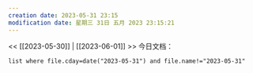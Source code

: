 ```yaml
---
creation date: 2023-05-31 23:15
modification date: 星期三 31日 五月 2023 23:15:21
---
```

<< [[2023-05-30]] | [[2023-06-01]] >>
今日文档：
```dataview
list where file.cday=date("2023-05-31") and file.name!="2023-05-31"
```
